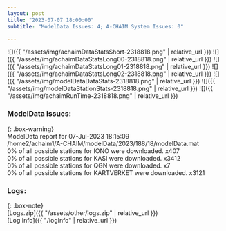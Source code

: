 ```yaml
---
layout: post
title: "2023-07-07 18:00:00"
subtitle: "ModelData Issues: 4; A-CHAIM System Issues: 0"

---
```


![]({{ "/assets/img/achaimDataStatsShort-2318818.png" | relative_url }})
![]({{ "/assets/img/achaimDataStatsLong00-2318818.png" | relative_url }})
![]({{ "/assets/img/achaimDataStatsLong01-2318818.png" | relative_url }})
![]({{ "/assets/img/achaimDataStatsLong02-2318818.png" | relative_url }})
![]({{ "/assets/img/modelDataDataStats-2318818.png" | relative_url }})
![]({{ "/assets/img/modelDataStationStats-2318818.png" | relative_url }})
![]({{ "/assets/img/achaimRunTime-2318818.png" | relative_url }})


### ModelData Issues:  
  
{: .box-warning}  
 ModelData report for 07-Jul-2023 18:15:09   
 /home2/achaim1/A-CHAIM/modelData/2023/188/18/modelData.mat   
 0% of all possible stations for IONO were downloaded. x407   
 0% of all possible stations for KASI were downloaded. x3412   
 0% of all possible stations for QGN were downloaded. x7   
 0% of all possible stations for KARTVERKET were downloaded. x3121   
  


### Logs:  
  
{: .box-note}  
[Logs.zip]({{ "/assets/other/logs.zip" | relative_url }})  
[Log Info]({{ "/logInfo" | relative_url }})  
